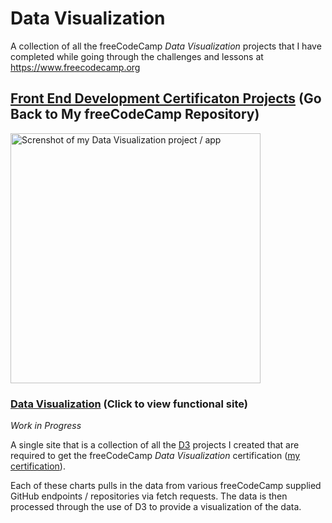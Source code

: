 # Data Visualization

A collection of all the freeCodeCamp _Data Visualization_ projects that I have completed while going through the challenges and lessons at https://www.freecodecamp.org

## [Front End Development Certificaton Projects](https://github.com/Squibs/freeCodeCamp#freecodecamp) (Go Back to My freeCodeCamp Repository)

<a href="https://data-visualization.squibs.vercel.app" tart="_blank"><img src="" height="400" alt="Screnshot of my Data Visualization project / app"/></a>

### [Data Visualization](https://data-visualization.squibs.vercel.app/) (Click to view functional site)

<em>Work in Progress</em>

<!-- <em>Completed October 00, 2022</em> -->

A single site that is a collection of all the [D3](https://d3js.org/) projects I created that are required to get the freeCodeCamp _Data Visualization_ certification ([my certification]()).

Each of these charts pulls in the data from various freeCodeCamp supplied GitHub endpoints / repositories via fetch requests. The data is then processed through the use of D3 to provide a visualization of the data.
